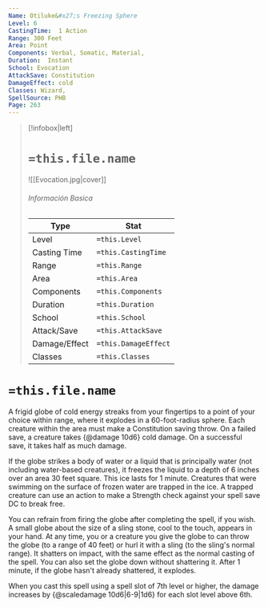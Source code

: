 ```yaml
---
Name: Otiluke&#x27;s Freezing Sphere
Level: 6
CastingTime:  1 Action 
Range: 300 Feet
Area: Point
Components: Verbal, Somatic, Material, 
Duration:  Instant  
School: Evocation
AttackSave: Constitution
DamageEffect: cold
Classes: Wizard, 
SpellSource: PHB
Page: 263
---
```


>[!infobox|left]
># `=this.file.name`
>![[Evocation.jpg|cover]]
> ###### Información Basica
> Type |  Stat |
> ---|---|
> Level | `=this.Level` |
> Casting Time | `=this.CastingTime` |
> Range | `=this.Range` |
> Area | `=this.Area` |
> Components | `=this.Components` |
> Duration | `=this.Duration` |
> School | `=this.School` |
> Attack/Save | `=this.AttackSave` |
> Damage/Effect | `=this.DamageEffect` |
> Classes | `=this.Classes` |

# `=this.file.name`
A frigid globe of cold energy streaks from your fingertips to a point of your choice within range, where it explodes in a 60-foot-radius sphere. Each creature within the area must make a Constitution saving throw. On a failed save, a creature takes {@damage 10d6} cold damage. On a successful save, it takes half as much damage.

If the globe strikes a body of water or a liquid that is principally water (not including water-based creatures), it freezes the liquid to a depth of 6 inches over an area 30 feet square. This ice lasts for 1 minute. Creatures that were swimming on the surface of frozen water are trapped in the ice. A trapped creature can use an action to make a Strength check against your spell save DC to break free.

You can refrain from firing the globe after completing the spell, if you wish. A small globe about the size of a sling stone, cool to the touch, appears in your hand. At any time, you or a creature you give the globe to can throw the globe (to a range of 40 feet) or hurl it with a sling (to the sling&#x27;s normal range). It shatters on impact, with the same effect as the normal casting of the spell. You can also set the globe down without shattering it. After 1 minute, if the globe hasn&#x27;t already shattered, it explodes.



 


 


 


When you cast this spell using a spell slot of 7th level or higher, the damage increases by {@scaledamage 10d6|6-9|1d6} for each slot level above 6th. 